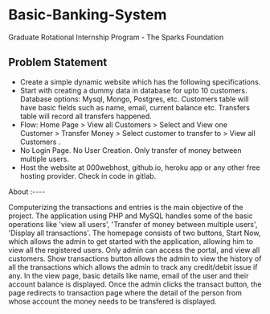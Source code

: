 # Basic-Banking-System 
Graduate Rotational Internship Program - The Sparks Foundation
## Problem Statement
- Create a simple dynamic website which has the following specifications.
- Start with creating a dummy data in database for upto 10
customers. Database options: Mysql, Mongo, Postgres, etc.
Customers table will have basic fields such as name, email,
current balance etc. Transfers table will record all transfers
happened.
- Flow: Home Page > View all Customers > Select and View one
Customer > Transfer Money > Select customer to transfer to >
View all Customers .
- No Login Page. No User Creation. Only transfer of money
between multiple users.
- Host the website at 000webhost, github.io, heroku app or any
other free hosting provider. Check in code in gitlab.

About :----

Computerizing the transactions and entries is the main 
objective of the project. The application using PHP and MySQL 
handles some of the basic operations like 'view all users', 
'Transfer of money between multiple users', 'Display all 
transactions'. The homepage consists of two buttons, Start 
Now, which allows the admin to get started with the application, 
allowing him to view all the registered users. Only admin 
can access the portal, and view all customers. Show transactions
button allows the admin to view the history of all the 
transactions which allows the admin to track any credit/debit
issue if any. In the view page, basic details like name, email
of the user and their account balance is displayed. Once the 
admin clicks the transact button, the page redirects to 
transaction page where the detail of the person from whose 
account the money needs to be transfered is displayed.

